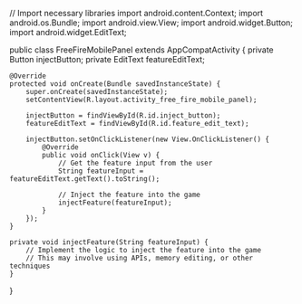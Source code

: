// Import necessary libraries
import android.content.Context;
import android.os.Bundle;
import android.view.View;
import android.widget.Button;
import android.widget.EditText;

public class FreeFireMobilePanel extends AppCompatActivity {
    private Button injectButton;
    private EditText featureEditText;

    @Override
    protected void onCreate(Bundle savedInstanceState) {
        super.onCreate(savedInstanceState);
        setContentView(R.layout.activity_free_fire_mobile_panel);

        injectButton = findViewById(R.id.inject_button);
        featureEditText = findViewById(R.id.feature_edit_text);

        injectButton.setOnClickListener(new View.OnClickListener() {
            @Override
            public void onClick(View v) {
                // Get the feature input from the user
                String featureInput = featureEditText.getText().toString();

                // Inject the feature into the game
                injectFeature(featureInput);
            }
        });
    }

    private void injectFeature(String featureInput) {
        // Implement the logic to inject the feature into the game
        // This may involve using APIs, memory editing, or other techniques
    }
}
